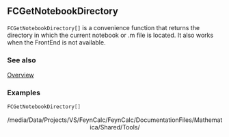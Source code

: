 ## FCGetNotebookDirectory

`FCGetNotebookDirectory[]` is a convenience function that returns the directory in which the current notebook or .m file is located. It also works when the FrontEnd is not available.

### See also

[Overview](Extra/FeynCalc.md)

### Examples

```mathematica
FCGetNotebookDirectory[]
```

$$\text{/media/Data/Projects/VS/FeynCalc/FeynCalc/DocumentationFiles/Mathematica/Shared/Tools/}$$
